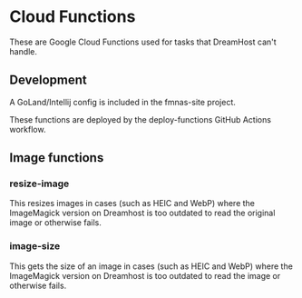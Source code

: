 # Cloud Functions

These are Google Cloud Functions used for tasks that DreamHost can't handle.

## Development

A GoLand/Intellij config is included in the fmnas-site project.

These functions are deployed by the deploy-functions GitHub Actions workflow.

## Image functions

### resize-image

This resizes images in cases (such as HEIC and WebP) where the ImageMagick version on Dreamhost is too outdated to read
the original image or otherwise fails.

### image-size

This gets the size of an image in cases (such as HEIC and WebP) where the ImageMagick version on Dreamhost is too
outdated to read the image or otherwise fails.
